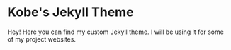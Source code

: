 ---
---

# Kobe's Jekyll Theme
Hey! Here you can find my custom Jekyll theme. I will be using it for some of my project websites.